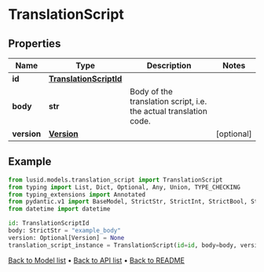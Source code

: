 # TranslationScript

## Properties
Name | Type | Description | Notes
------------ | ------------- | ------------- | -------------
**id** | [**TranslationScriptId**](TranslationScriptId.md) |  | 
**body** | **str** | Body of the translation script, i.e. the actual translation code. | 
**version** | [**Version**](Version.md) |  | [optional] 
## Example

```python
from lusid.models.translation_script import TranslationScript
from typing import List, Dict, Optional, Any, Union, TYPE_CHECKING
from typing_extensions import Annotated
from pydantic.v1 import BaseModel, StrictStr, StrictInt, StrictBool, StrictFloat, StrictBytes, Field, validator, ValidationError, conlist, constr
from datetime import datetime

id: TranslationScriptId
body: StrictStr = "example_body"
version: Optional[Version] = None
translation_script_instance = TranslationScript(id=id, body=body, version=version)

```

[Back to Model list](../README.md#documentation-for-models) &#8226; [Back to API list](../README.md#documentation-for-api-endpoints) &#8226; [Back to README](../README.md)

